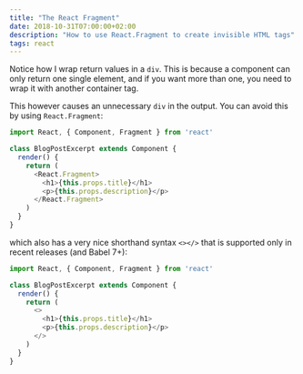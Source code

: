 ```yaml
---
title: "The React Fragment"
date: 2018-10-31T07:00:00+02:00
description: "How to use React.Fragment to create invisible HTML tags"
tags: react
---
```


Notice how I wrap return values in a `div`. This is because a component can only return one single element, and if you want more than one, you need to wrap it with another container tag.

This however causes an unnecessary `div` in the output. You can avoid this by using `React.Fragment`:

```js
import React, { Component, Fragment } from 'react'

class BlogPostExcerpt extends Component {
  render() {
    return (
      <React.Fragment>
        <h1>{this.props.title}</h1>
        <p>{this.props.description}</p>
      </React.Fragment>
    )
  }
}
```

which also has a very nice shorthand syntax `<></>` that is supported only in recent releases (and Babel 7+):

```js
import React, { Component, Fragment } from 'react'

class BlogPostExcerpt extends Component {
  render() {
    return (
      <>
        <h1>{this.props.title}</h1>
        <p>{this.props.description}</p>
      </>
    )
  }
}
```
